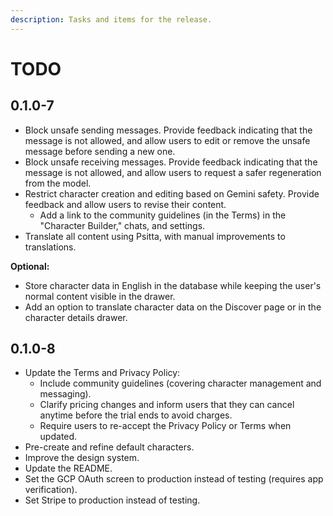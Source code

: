 ```yaml
---
description: Tasks and items for the release.
---
```


# TODO

## 0.1.0-7

- Block unsafe sending messages. Provide feedback indicating that the message is not allowed, and allow users to edit or remove the unsafe message before sending a new one.
- Block unsafe receiving messages. Provide feedback indicating that the message is not allowed, and allow users to request a safer regeneration from the model.
- Restrict character creation and editing based on Gemini safety. Provide feedback and allow users to revise their content.
  - Add a link to the community guidelines (in the Terms) in the "Character Builder," chats, and settings.
- Translate all content using Psitta, with manual improvements to translations.

**Optional:**

- Store character data in English in the database while keeping the user's normal content visible in the drawer.
- Add an option to translate character data on the Discover page or in the character details drawer.

## 0.1.0-8

- Update the Terms and Privacy Policy:
  - Include community guidelines (covering character management and messaging).
  - Clarify pricing changes and inform users that they can cancel anytime before the trial ends to avoid charges.
  - Require users to re-accept the Privacy Policy or Terms when updated.
- Pre-create and refine default characters.
- Improve the design system.
- Update the README.
- Set the GCP OAuth screen to production instead of testing (requires app verification).
- Set Stripe to production instead of testing.
